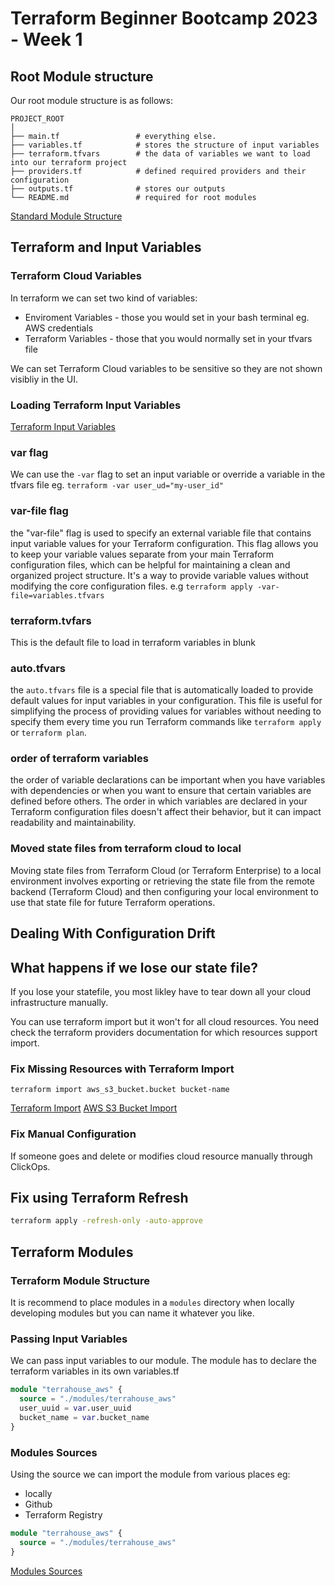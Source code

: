 # Terraform Beginner Bootcamp 2023 - Week 1

## Root Module structure

Our root module structure is as follows:

```
PROJECT_ROOT
│
├── main.tf                 # everything else.
├── variables.tf            # stores the structure of input variables
├── terraform.tfvars        # the data of variables we want to load into our terraform project
├── providers.tf            # defined required providers and their configuration
├── outputs.tf              # stores our outputs
└── README.md               # required for root modules
```

[Standard Module Structure](https://developer.hashicorp.com/terraform/language/modules/develop/structure)

## Terraform and Input Variables

### Terraform Cloud Variables

In terraform we can set two kind of variables:
- Enviroment Variables - those you would set in your bash terminal eg. AWS credentials
- Terraform Variables - those that you would normally set in your tfvars file

We can set Terraform Cloud variables to be sensitive so they are not shown visibliy in the UI.

### Loading Terraform Input Variables

[Terraform Input Variables](https://developer.hashicorp.com/terraform/language/values/variables)


### var flag
We can use the `-var` flag to set an input variable or override a variable in the tfvars file eg. `terraform -var user_ud="my-user_id"`

### var-file flag

the "var-file" flag is used to specify an external variable file that contains input variable values for your Terraform configuration. This flag allows you to keep your variable values separate from your main Terraform configuration files, which can be helpful for maintaining a clean and organized project structure. It's a way to provide variable values without modifying the core configuration files. e.g `terraform apply -var-file=variables.tfvars
`

### terraform.tvfars

This is the default file to load in terraform variables in blunk

### auto.tfvars

 the `auto.tfvars` file is a special file that is automatically loaded to provide default values for input variables in your configuration. This file is useful for simplifying the process of providing values for variables without needing to specify them every time you run Terraform commands like `terraform apply` or `terraform plan`.

 ### order of terraform variables

  the order of variable declarations can be important when you have variables with dependencies or when you want to ensure that certain variables are defined before others. The order in which variables are declared in your Terraform configuration files doesn't affect their behavior, but it can impact readability and maintainability.

  ### Moved state files from terraform cloud to local

  Moving state files from Terraform Cloud (or Terraform Enterprise) to a local environment involves exporting or retrieving the state file from the remote backend (Terraform Cloud) and then configuring your local environment to use that state file for future Terraform operations. 

  ## Dealing With Configuration Drift

## What happens if we lose our state file?

If you lose your statefile, you most likley have to tear down all your cloud infrastructure manually.

You can use terraform import but it won't for all cloud resources. You need check the terraform providers documentation for which resources support import.

### Fix Missing Resources with Terraform Import

`terraform import aws_s3_bucket.bucket bucket-name`

[Terraform Import](https://developer.hashicorp.com/terraform/cli/import)
[AWS S3 Bucket Import](https://registry.terraform.io/providers/hashicorp/aws/latest/docs/resources/s3_bucket#import)

### Fix Manual Configuration

If someone goes and delete or modifies cloud resource manually through ClickOps. 

## Fix using Terraform Refresh

```sh
terraform apply -refresh-only -auto-approve
```

## Terraform Modules

### Terraform Module Structure

It is recommend to place modules in a `modules` directory when locally developing modules but you can name it whatever you like.

### Passing Input Variables

We can pass input variables to our module.
The module has to declare the terraform variables in its own variables.tf

```tf
module "terrahouse_aws" {
  source = "./modules/terrahouse_aws"
  user_uuid = var.user_uuid
  bucket_name = var.bucket_name
}
```

### Modules Sources

Using the source we can import the module from various places eg:
- locally
- Github
- Terraform Registry

```tf
module "terrahouse_aws" {
  source = "./modules/terrahouse_aws"
}
```


[Modules Sources](https://developer.hashicorp.com/terraform/language/modules/sources)
